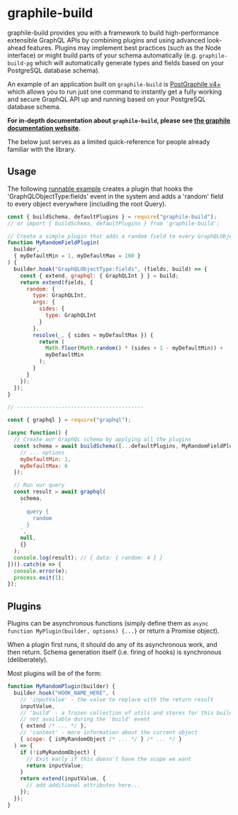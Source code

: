 # graphile-build

graphile-build provides you with a framework to build high-performance
extensible GraphQL APIs by combining plugins and using advanced look-ahead
features. Plugins may implement best practices (such as the Node interface) or
might build parts of your schema automatically (e.g. `graphile-build-pg` which
will automatically generate types and fields based on your PostgreSQL database
schema).

An example of an application built on `graphile-build` is [PostGraphile
v4+](https://github.com/graphile/postgraphile) which allows you to run just
one command to instantly get a fully working and secure GraphQL API up and
running based on your PostgreSQL database schema.

**For in-depth documentation about `graphile-build`, please see [the graphile
documentation website](https://www.graphile.org/).**

The below just serves as a limited quick-reference for people already familiar
with the library.

## Usage

The following [runnable example][] creates a plugin that hooks the
'GraphQLObjectType:fields' event in the system and adds a 'random' field to
every object everywhere (including the root Query).

```js
const { buildSchema, defaultPlugins } = require("graphile-build");
// or import { buildSchema, defaultPlugins } from 'graphile-build';

// Create a simple plugin that adds a random field to every GraphQLObject
function MyRandomFieldPlugin(
  builder,
  { myDefaultMin = 1, myDefaultMax = 100 }
) {
  builder.hook("GraphQLObjectType:fields", (fields, build) => {
    const { extend, graphql: { GraphQLInt } } = build;
    return extend(fields, {
      random: {
        type: GraphQLInt,
        args: {
          sides: {
            type: GraphQLInt
          }
        },
        resolve(_, { sides = myDefaultMax }) {
          return (
            Math.floor(Math.random() * (sides + 1 - myDefaultMin)) +
            myDefaultMin
          );
        }
      }
    });
  });
}

// ----------------------------------------

const { graphql } = require("graphql");

(async function() {
  // Create our GraphQL schema by applying all the plugins
  const schema = await buildSchema([...defaultPlugins, MyRandomFieldPlugin], {
    // ... options
    myDefaultMin: 1,
    myDefaultMax: 6
  });

  // Run our query
  const result = await graphql(
    schema,
    `
      query {
        random
      }
    `,
    null,
    {}
  );
  console.log(result); // { data: { random: 4 } }
})().catch(e => {
  console.error(e);
  process.exit(1);
});
```

## Plugins

Plugins can be asynchronous functions (simply define them as `async function MyPlugin(builder, options) {...}` or return a Promise object).

When a plugin first runs, it should do any of its asynchronous work, and then
return. Schema generation itself (i.e. firing of hooks) is synchronous
(deliberately).

Most plugins will be of the form:

```js
function MyRandomPlugin(builder) {
  builder.hook("HOOK_NAME_HERE", (
    // 'inputValue' - the value to replace with the return result
    inputValue,
    // 'build' - a frozen collection of utils and stores for this build,
    // not available during the 'build' event
    { extend /* ... */ },
    // 'context' - more information about the current object
    { scope: { isMyRandomObject /* ... */ } /* ... */ }
  ) => {
    if (!isMyRandomObject) {
      // Exit early if this doesn't have the scope we want
      return inputValue;
    }
    return extend(inputValue, {
      // add additional attributes here...
    });
  });
}
```

[runnable example]: examples/README-1.js
